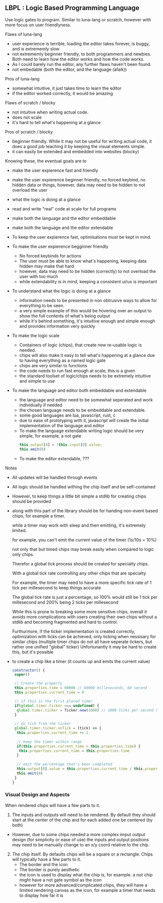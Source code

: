 LBPL : Logic Based Programming Language
---

Use logic gates to program.
Similar to luna-lang or scratch, however with more focus on user friendlyness.

Flaws of luna-lang
- user experience is terrible, loading the editor takes forever, is buggy, and is extrememly slow
- not extrememly beginner friendly, to both programmers and newbies. Both need to learn how the editor works and how the code works.
- As I could barely run the editor, any further flaws haven't been found.
- not embedable (both the editor, and the language (afaik))

Pros of luna-lang
- somewhat intuitive, it just takes time to learn the editor
- if the editor worked correctly, it would be amazing

Flaws of scratch / blocky
- not intuitive when writing actual code.
- does not scale
- it's hard to tell what's happening at a glance

Pros of scratch / blocky
- beginner friendly. While it may not be useful for writing actual code, it does a good job teaching it by keeping the visual elements simple.
- it can easily be extended and embedded into websites (blocky)


Knowing these, the eventual goals are to
- make the user expierence fast and friendly
- make the user expierence beginner friendly, no forced keybind, no hidden data or things, however, data may need to be hidden to not overload the user
- what the logic is doing at a glance
- read and write "real" code at scale for full programs
- make both the language and the editor embeddable
- make both the language and the editor extendable

- To keep the user expierence fast, optimisations must be kept in mind.
- To make the user expierence begginner friendly 
  * No forced keybinds for actions
  * The user must be able to know what's happening, keeping data hidden may make that hard
  * however, data may need to be hidden (correctly) to not overload the user with too much
  * while extendability is in mind, keeping a consistent ui/ux is important
- To understand what the logic is doing at a glance
  * information needs to be presented in non obtrusive ways to allow for everything to be seen.
  * a very simple example of this would be hovering over an output to show the full contents of what's being output
  * while it's behind something, it's intuitive enough and simple enough and provides information very quickly
- To make the logic scale
  * Containers of logic (chips), that create new re-usable logic is needed.
  * chips will also make it easy to tell what's happening at a glance due to having everything as a named logic gate
  * chips are very similar to functions
  * the code needs to run fast enough at scale, this is a given
  * the standard toolset of logic/chips needs to be extremely intuitive and simple to use
- To make the language and editor both embeddable and extendable
  * the language and editor need to be somewhat seperated and work individually if needed
  * the chosen language needs to be embeddable and extendable.
  * some good languages are lua, javascript, rust, c
  * due to ease of prototyping with it, javascript will create the initial implementation of the language and editor
  * To make the language extendable writing logic should be very simple, for example, a not gate 
    ```js
    this.output[0] = !this.input[0].value;
    this.emit(0) 
    ```
  * To make the editor extendable, ???


Notes
- All updates will be handled through events
- All logic should be handled withing the chip itself and be self-contained
- However, to keep things a little bit simple a stdlib for creating chips should be provided
- along with this part of the library should be for handing non-event based chips, for example a timer.

  while a timer may work with sleep and then emitting, it's extremely limited.
  
  for example, you can't emit the current value of the timer (1s/10s = 10%)
  
  not only that but timed chips may break easily when compared to logic only chips.
  
  Therefor a global tick process should be created for specialty chips.
  
  With a global tick rate controlling any other chips that are specialty
  
  For example, the timer may need to have a more specific tick rate of 1 tick per millesecond to keep things accurate
  
  The global tick rate is just a percentage, so 100% would still be 1 tick per millesecond and 200% being 2 ticks per millesecond
  
  While this is prone to breaking some more sensitive chips, overall it avoids more complications with users creating their own chips without a stdlib and becoming fragmented and hard to control.
  
  Furthurmore, if the ticker implementation is created correctly, optimization with ticks can be achieved, only ticking when nessisary for similar chips (multiple timer chips do not all have seperate tickers, but rather one unified "global" ticker)
  Unfortunantly it may be hard to create this, but it's possible
  
- to create a chip like a timer (it counts up and emits the current value) 
  ```js
  constructor() {
   super()
  
   // Create the property
   this.properties.time = 60000 // 60000 milleseconds, 60 second
   this.properties.current_time = 0
  
   // if this is the first placed timer
   if(global.timer.ticker === undefined) {
    global.timer.ticker = Ticker.new(1000) // 1000 ticks per second (1 tick per millesecond)
   }
   
   // on tick from the ticker
   global.timer.ticker.onTick = (tick) => {
    this.properties.current_time += 1
     
    // keep the timer within range
    if(this.properties.current_time > this.properties.time) {
     this.properties.current_time = this.properties.time
    }
    
    // emit the percentage that's been completed
    this.output[0].value = this.properties.current_time / this.properties.time
    this.emit(0)
   }
  }
  ```

### Visual Design and Aspects
When rendered chips will have a few parts to it.
1. The inputs and outputs will need to be rendered. By default they should start at the center of the chip and for each added one be centered (by both)
  - However, due to some chips needed a more complex imput output design (for simplicity or ease of use) the inputs and output positions may need to be manually change to an x/y coord relative to the chip.
  
2. The chip itself. By defaults chips will be a square or a rectangle. Chips will typically have a few parts to it.
   - The border and the icon
   - The border is purely aesthetic
   - the icon is used to display what the chip is, for example. a not chip might have a not gate symbol as the icon
   - however for more advanced/complicated chips, they will have a limited rendering canvas as the icon, for example a timer that needs to display how far it is
   
